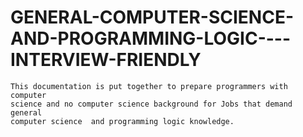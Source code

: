 # GENERAL-COMPUTER-SCIENCE-AND-PROGRAMMING-LOGIC----INTERVIEW-FRIENDLY

    This documentation is put together to prepare programmers with computer 
    science and no computer science background for Jobs that demand general 
    computer science  and programming logic knowledge.
